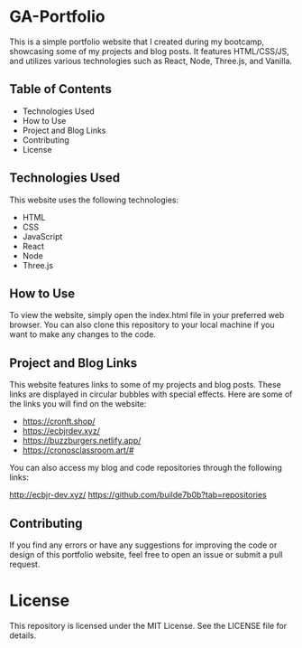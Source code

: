 # GA-Portfolio
This is a simple portfolio website that I created during my bootcamp, showcasing some of my projects and blog posts. It features HTML/CSS/JS, and utilizes various technologies such as React, Node, Three.js, and Vanilla.


## Table of Contents
- Technologies Used
- How to Use
- Project and Blog Links
- Contributing
- License


## Technologies Used
This website uses the following technologies:

- HTML
- CSS
- JavaScript
- React
- Node
- Three.js

## How to Use
To view the website, simply open the index.html file in your preferred web browser. You can also clone this repository to your local machine if you want to make any changes to the code.

## Project and Blog Links
This website features links to some of my projects and blog posts. These links are displayed in circular bubbles with special effects. Here are some of the links you will find on the website:

- https://cronft.shop/
- https://ecbjrdev.xyz/
- https://buzzburgers.netlify.app/
- https://cronosclassroom.art/#

You can also access my blog and code repositories through the following links:

http://ecbjr-dev.xyz/
https://github.com/builde7b0b?tab=repositories

## Contributing
If you find any errors or have any suggestions for improving the code or design of this portfolio website, feel free to open an issue or submit a pull request.

# License 
This repository is licensed under the MIT License. See the LICENSE file for details.






